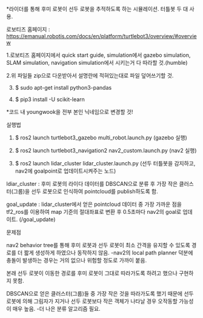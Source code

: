 *라이더를 통해 후미 로봇이 선두 로봇을 추적하도록 하는 시뮬레이션. 터틀봇 두 대 사용.

로보티즈 홈페이지 : https://emanual.robotis.com/docs/en/platform/turtlebot3/overview/#overview

1.로보티즈 홈페이지에서 quick start guide, simulation에서 gazebo simulation, SLAM simulation, navigation simulation에서 시키는거 다 따라할 것.(humble)

2.위 파일들 zip으로 다운받아서 설명란에 적혀있는대로 파일 덮어쓰기할 것.

3.  $ sudo apt-get install python3-pandas

4.  $ pip3 install -U scikit-learn

*코드 내 youngwook을 전부 본인 닉네임으로 변경할 것!

실행법

1.  $ ros2 launch turtlebot3_gazebo multi_robot.launch.py (gazebo 실행)

2.  $ ros2 launch turtlebot3_navigation2 nav2_custom.launch.py (nav2 실행)

3.  $ ros2 launch lidar_cluster lidar_cluster.launch.py (선두 터틀봇을 감지하고, nav2에 goalpoint로 업데이트시켜주는 노드)

ldiar_cluster : 후미 로봇의 라이다 데이터를 DBSCAN으로 분류 후 가장 작은 클러스터(그룹)을 선두 로봇으로 인식하여 pointcloud를 publish하도록 함.

goal_update : lidar_cluster에서 얻은 pointcloud 데이터 중 가장 가까운 점을 tf2_ros를 이용하여 map 기준의 절대좌표로 변환 후 0.5초마다 nav2의 goal로 업데이트. (/goal_update)

문제점

nav2 behavior tree를 통해 후미 로봇과 선두 로봇이 최소 간격을 유지할 수 있도록 경로를 더 짧게 생성하게 하였으나 동작하지 않음. -nav2의 local path planner 덕분에 충돌이 발생하는 경우는 거의 없으나 위험할 정도로 가까이 붙음.

본래 선두 로봇이 이동한 경로를 후미 로봇이 그대로 따라가도록 하려고 했으나 구현하지 못함.

DBSCAN으로 얻은 클러스터(그룹)들 중 가장 작은 것을 따라가도록 했기 때문에 선두 로봇에 의해 그림자가 지거나 선두 로봇보다 작은 객체가 나타날 경우 오작동할 가능성이 매우 높음. -더 나은 분류 알고리즘 필요.
